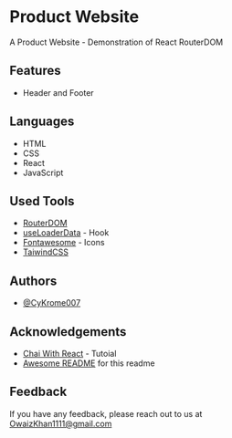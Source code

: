 
# Product Website

A Product Website - Demonstration of React RouterDOM
## Features

- Header and Footer



## Languages
- HTML
- CSS
- React
- JavaScript

## Used Tools
- [RouterDOM](https://reactrouter.com/en/main)
- [useLoaderData](https://reactrouter.com/en/main/start/overview#client-side-routing) - Hook
- [Fontawesome](https://fontawesome.com/) - Icons
- [TaiwindCSS](https://tailwindcss.com/)
## Authors

- [@CyKrome007](https://www.github.com/CyKrome007)


## Acknowledgements
- [Chai With React](https://youtu.be/VJov5QWEKE4?si=zpCusQZF9cQwL4d-) - Tutoial
- [Awesome README](https://github.com/matiassingers/awesome-readme) for this readme

## Feedback

If you have any feedback, please reach out to us at OwaizKhan1111@gmail.com

